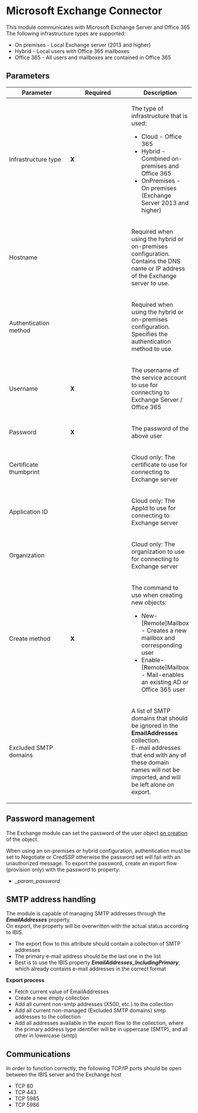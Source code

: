 # Microsoft Exchange Connector

This module communicates with Microsoft Exchange Server and Office 365  
The following infrastructure types are supported:

-   On premises - Local Exchange server (2013 and higher)
-   Hybrid - Local users with Office 365 mailboxes
-   Office 365 - All users and mailboxes are contained in Office 365

## Parameters

<table class="table table-bordered">
<colgroup>
<col style="width: 33%" />
<col style="width: 33%" />
<col style="width: 33%" />
</colgroup>
<thead class="thead-light">
<tr class="header">
<th>Parameter</th>
<th class="text-center">Required</th>
<th>Description</th>
</tr>
</thead>
<tbody>
<tr class="odd">
<td><p>Infrastructure type</p></td>
<td><p><strong>X</strong></p></td>
<td><p>The type of infrastructure that is used:</p>
<ul>
<li>Cloud - Office 365</li>
<li>Hybrid - Combined on-premises and Office 365</li>
<li>OnPremises - On premises (Exchange Server 2013 and higher)</li>
</ul></td>
</tr>
<tr class="even">
<td><p>Hostname</p></td>
<td><p><strong></strong></p></td>
<td><p>Required when using the hybrid or on-premises
configuration.<br />
Contains the DNS name or IP address of the Exchange server to
use.</p></td>
</tr>
<tr class="odd">
<td><p>Authentication method</p></td>
<td><p><strong></strong></p></td>
<td><p>Required when using the hybrid or on-premises
configuration.<br />
Specifies the authentication method to use.</p></td>
</tr>
<tr class="even">
<td><p>Username</p></td>
<td><p><strong>X</strong></p></td>
<td><p>The username of the service account to use for connecting to
Exchange Server / Office 365</p></td>
</tr>
<tr class="odd">
<td><p>Password</p></td>
<td><p><strong>X</strong></p></td>
<td><p>The password of the above user</p></td>
</tr>
<tr class="even">
<td><p>Certificate thumbprint</p></td>
<td></td>
<td><p>Cloud only: The certificate to use for connecting to Exchange
server</p></td>
</tr>
<tr class="odd">
<td><p>Application ID</p></td>
<td></td>
<td><p>Cloud only: The AppId to use for connecting to Exchange
server</p></td>
</tr>
<tr class="even">
<td><p>Organization</p></td>
<td></td>
<td><p>Cloud only: The organization to use for connecting to Exchange
server</p></td>
</tr>
<tr class="odd">
<td><p>Create method</p></td>
<td><p><strong>X</strong></p></td>
<td><p>The command to use when creating new objects:</p>
<ul>
<li>New-[Remote]Mailbox - Creates a new mailbox and corresponding
user</li>
<li>Enable-[Remote]Mailbox - Mail-enables an existing AD or Office 365
user</li>
</ul></td>
</tr>
<tr class="even">
<td><p>Excluded SMTP domains</p></td>
<td></td>
<td><p>A list of SMTP domains that should be ignored in the
<strong>EmailAddresses</strong> collection.<br />
E-mail addresses that end with any of these domain names will not be
imported, and will be left alone on export.</p></td>
</tr>
</tbody>
</table>

## Password management

The Exchange module can set the password of the user object <u>on
creation</u> of the object.

When using an on-premises or hybrid configuration, authentication must
be set to Negotiate or CredSSP otherwise the password set will fail with
an unauthorized message. To export the password, create an export flow
(provision only) with the password to property:

-   *\_param\_password*

## SMTP address handling

The module is capable of managing SMTP addresses through the
***EmailAddresses*** property.  
On export, the property will be overwritten with the actual status
according to IBIS.

-   The export flow to this attribute should contain a collection of
    SMTP addresses
-   The primary e-mail address should be the last one in the list
-   Best is to use the IBIS property
    ***EmailAddresses\_IncludingPrimary***, which already contains
    e-mail addresses in the correct format

**Export process**

-   Fetch current value of EmailAddresses
-   Create a new empty collection
-   Add all current non-smtp addresses (X500, etc.) to the collection
-   Add all current non-managed (Excluded SMTP domains) smtp addresses
    to the collection
-   Add all addresses available in the export flow to the collection,
    where the primary address type identifier will be in uppercase
    (SMTP), and all other in lowercase (smtp)

## Communications

In order to function correctly, the following TCP/IP ports should be
open between the IBIS server and the Exchange host

-   TCP 80
-   TCP 443
-   TCP 5985
-   TCP 5986
